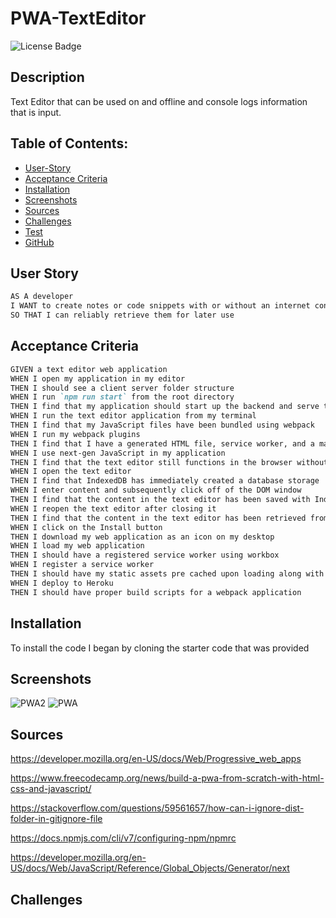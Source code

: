 # PWA-TextEditor

![License Badge](https://img.shields.io/badge/license-MIT-green) 

## Description

Text Editor that can be used on and offline and console logs information that is input. 


## Table of Contents:
  * [User-Story](#user-story)
  * [Acceptance Criteria](#acceptance-criteria)
  * [Installation](#installation)
  * [Screenshots](#screenshots)
  * [Sources](#sources)
  * [Challenges](#challenges)
  * [Test](#test)
  * [GitHub](#github)

## User Story

```md
AS A developer
I WANT to create notes or code snippets with or without an internet connection
SO THAT I can reliably retrieve them for later use
```

## Acceptance Criteria

```md
GIVEN a text editor web application
WHEN I open my application in my editor
THEN I should see a client server folder structure
WHEN I run `npm run start` from the root directory
THEN I find that my application should start up the backend and serve the client
WHEN I run the text editor application from my terminal
THEN I find that my JavaScript files have been bundled using webpack
WHEN I run my webpack plugins
THEN I find that I have a generated HTML file, service worker, and a manifest file
WHEN I use next-gen JavaScript in my application
THEN I find that the text editor still functions in the browser without errors
WHEN I open the text editor
THEN I find that IndexedDB has immediately created a database storage
WHEN I enter content and subsequently click off of the DOM window
THEN I find that the content in the text editor has been saved with IndexedDB
WHEN I reopen the text editor after closing it
THEN I find that the content in the text editor has been retrieved from our IndexedDB
WHEN I click on the Install button
THEN I download my web application as an icon on my desktop
WHEN I load my web application
THEN I should have a registered service worker using workbox
WHEN I register a service worker
THEN I should have my static assets pre cached upon loading along with subsequent pages and static assets
WHEN I deploy to Heroku
THEN I should have proper build scripts for a webpack application
```

## Installation

To install the code I began by cloning the starter code that was provided


## Screenshots

![PWA2](<Screenshot (40).png>)
![PWA](<Screenshot (41).png>)

## Sources
https://developer.mozilla.org/en-US/docs/Web/Progressive_web_apps

https://www.freecodecamp.org/news/build-a-pwa-from-scratch-with-html-css-and-javascript/

https://stackoverflow.com/questions/59561657/how-can-i-ignore-dist-folder-in-gitignore-file

https://docs.npmjs.com/cli/v7/configuring-npm/npmrc

https://developer.mozilla.org/en-US/docs/Web/JavaScript/Reference/Global_Objects/Generator/next

## Challenges

